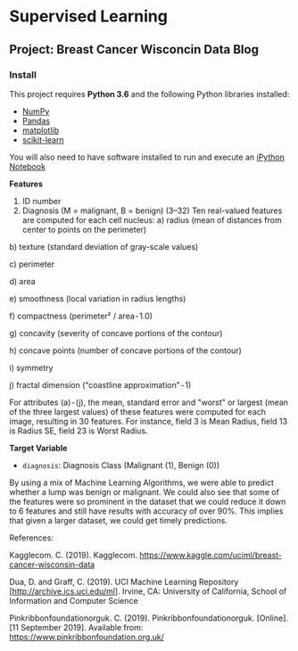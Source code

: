 
# Supervised Learning
## Project: Breast Cancer Wisconcin Data Blog

### Install

This project requires **Python 3.6** and the following Python libraries installed:

- [NumPy](http://www.numpy.org/)
- [Pandas](http://pandas.pydata.org)
- [matplotlib](http://matplotlib.org/)
- [scikit-learn](http://scikit-learn.org/stable/)

You will also need to have software installed to run and execute an [iPython Notebook](http://ipython.org/notebook.html)


**Features**
1) ID number
2) Diagnosis (M = malignant, B = benign)
(3–32)
Ten real-valued features are computed for each cell nucleus:
a) radius (mean of distances from center to points on the perimeter)

b) texture (standard deviation of gray-scale values)

c) perimeter

d) area

e) smoothness (local variation in radius lengths)

f) compactness (perimeter² / area - 1.0)

g) concavity (severity of concave portions of the contour)

h) concave points (number of concave portions of the contour)

i) symmetry

j) fractal dimension ("coastline approximation" - 1)

For attributes (a) - (j), the mean, standard error and "worst" or largest (mean of the three largest values) of these features were computed for each image, resulting in 30 features. For instance, field 3 is Mean Radius, field 13 is Radius SE, field 23 is Worst Radius.

**Target Variable**
- `diagnosis`: Diagnosis Class (Malignant (1), Benign (0))

By using a mix of Machine Learning Algorithms, we were able to predict whether a lump was benign or malignant.
We could also see that some of the features were so prominent in the dataset that we could reduce it down to 6 features and still have results with accuracy of over 90%.
This implies that given a larger dataset, we could get timely predictions.

References:

Kagglecom. C. (2019). Kagglecom. https://www.kaggle.com/uciml/breast-cancer-wisconsin-data

Dua, D. and Graff, C. (2019). UCI Machine Learning Repository [http://archive.ics.uci.edu/ml]. Irvine, CA: University of California, School of Information and Computer Science

Pinkribbonfoundationorguk. C. (2019). Pinkribbonfoundationorguk. [Online]. [11 September 2019]. Available from: https://www.pinkribbonfoundation.org.uk/